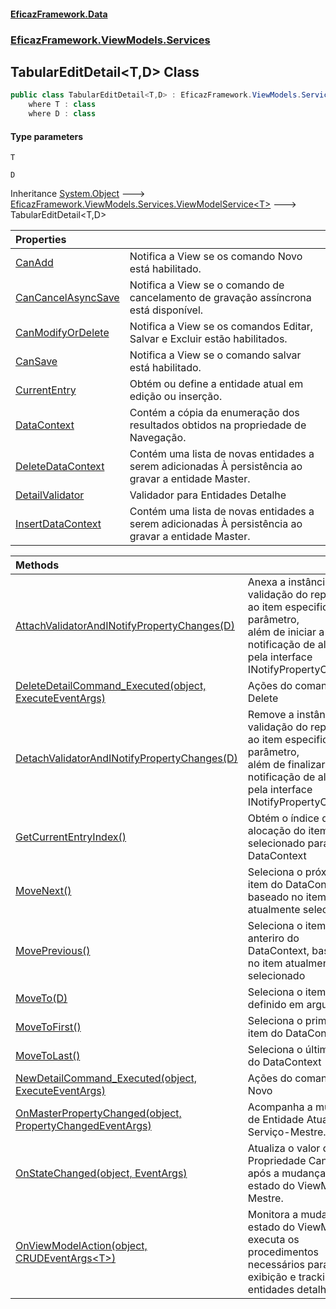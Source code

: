 #### [EficazFramework.Data](EficazFrameworkData.md 'EficazFramework Data')
### [EficazFramework.ViewModels.Services](EficazFrameworkData.md#EficazFramework.ViewModels.Services 'EficazFramework.ViewModels.Services')

## TabularEditDetail<T,D> Class

```csharp
public class TabularEditDetail<T,D> : EficazFramework.ViewModels.Services.ViewModelService<T>
    where T : class
    where D : class
```
#### Type parameters

<a name='EficazFramework.ViewModels.Services.TabularEditDetail_T,D_.T'></a>

`T`

<a name='EficazFramework.ViewModels.Services.TabularEditDetail_T,D_.D'></a>

`D`

Inheritance [System.Object](https://docs.microsoft.com/en-us/dotnet/api/System.Object 'System.Object') &#129106; [EficazFramework.ViewModels.Services.ViewModelService&lt;](EficazFramework.ViewModels.Services/ViewModelService_T_.md 'EficazFramework.ViewModels.Services.ViewModelService<T>')[T](EficazFramework.ViewModels.Services/TabularEditDetail_T,D_.md#EficazFramework.ViewModels.Services.TabularEditDetail_T,D_.T 'EficazFramework.ViewModels.Services.TabularEditDetail<T,D>.T')[&gt;](EficazFramework.ViewModels.Services/ViewModelService_T_.md 'EficazFramework.ViewModels.Services.ViewModelService<T>') &#129106; TabularEditDetail<T,D>

| Properties | |
| :--- | :--- |
| [CanAdd](EficazFramework.ViewModels.Services/TabularEditDetail_T,D_/CanAdd.md 'EficazFramework.ViewModels.Services.TabularEditDetail<T,D>.CanAdd') | Notifica a View se os comando Novo está habilitado. |
| [CanCancelAsyncSave](EficazFramework.ViewModels.Services/TabularEditDetail_T,D_/CanCancelAsyncSave.md 'EficazFramework.ViewModels.Services.TabularEditDetail<T,D>.CanCancelAsyncSave') | Notifica a View se o comando de cancelamento de gravação assíncrona está disponível. |
| [CanModifyOrDelete](EficazFramework.ViewModels.Services/TabularEditDetail_T,D_/CanModifyOrDelete.md 'EficazFramework.ViewModels.Services.TabularEditDetail<T,D>.CanModifyOrDelete') | Notifica a View se os comandos Editar, Salvar e Excluir estão habilitados. |
| [CanSave](EficazFramework.ViewModels.Services/TabularEditDetail_T,D_/CanSave.md 'EficazFramework.ViewModels.Services.TabularEditDetail<T,D>.CanSave') | Notifica a View se o comando salvar está habilitado. |
| [CurrentEntry](EficazFramework.ViewModels.Services/TabularEditDetail_T,D_/CurrentEntry.md 'EficazFramework.ViewModels.Services.TabularEditDetail<T,D>.CurrentEntry') | Obtém ou define a entidade atual em edição ou inserção. |
| [DataContext](EficazFramework.ViewModels.Services/TabularEditDetail_T,D_/DataContext.md 'EficazFramework.ViewModels.Services.TabularEditDetail<T,D>.DataContext') | Contém a cópia da enumeração dos resultados obtidos na propriedade de Navegação. |
| [DeleteDataContext](EficazFramework.ViewModels.Services/TabularEditDetail_T,D_/DeleteDataContext.md 'EficazFramework.ViewModels.Services.TabularEditDetail<T,D>.DeleteDataContext') | Contém uma lista de novas entidades a serem adicionadas À persistência ao gravar a entidade Master. |
| [DetailValidator](EficazFramework.ViewModels.Services/TabularEditDetail_T,D_/DetailValidator.md 'EficazFramework.ViewModels.Services.TabularEditDetail<T,D>.DetailValidator') | Validador para Entidades Detalhe |
| [InsertDataContext](EficazFramework.ViewModels.Services/TabularEditDetail_T,D_/InsertDataContext.md 'EficazFramework.ViewModels.Services.TabularEditDetail<T,D>.InsertDataContext') | Contém uma lista de novas entidades a serem adicionadas À persistência ao gravar a entidade Master. |

| Methods | |
| :--- | :--- |
| [AttachValidatorAndINotifyPropertyChanges(D)](EficazFramework.ViewModels.Services/TabularEditDetail_T,D_/AttachValidatorAndINotifyPropertyChanges(D).md 'EficazFramework.ViewModels.Services.TabularEditDetail<T,D>.AttachValidatorAndINotifyPropertyChanges(D)') | Anexa a instância de validação do repositório ao item especificado no parâmetro,<br/>além de iniciar a notificação de alteração pela interface INotifyPropertyChanged |
| [DeleteDetailCommand_Executed(object, ExecuteEventArgs)](EficazFramework.ViewModels.Services/TabularEditDetail_T,D_/DeleteDetailCommand_Executed(object,ExecuteEventArgs).md 'EficazFramework.ViewModels.Services.TabularEditDetail<T,D>.DeleteDetailCommand_Executed(object, EficazFramework.Events.ExecuteEventArgs)') | Ações do comando Delete |
| [DetachValidatorAndINotifyPropertyChanges(D)](EficazFramework.ViewModels.Services/TabularEditDetail_T,D_/DetachValidatorAndINotifyPropertyChanges(D).md 'EficazFramework.ViewModels.Services.TabularEditDetail<T,D>.DetachValidatorAndINotifyPropertyChanges(D)') | Remove a instância de validação do repositório ao item especificado no parâmetro,<br/>além de finalizar a notificação de alteração pela interface INotifyPropertyChanged |
| [GetCurrentEntryIndex()](EficazFramework.ViewModels.Services/TabularEditDetail_T,D_/GetCurrentEntryIndex().md 'EficazFramework.ViewModels.Services.TabularEditDetail<T,D>.GetCurrentEntryIndex()') | Obtém o índice de alocação do item selecionado para com o DataContext |
| [MoveNext()](EficazFramework.ViewModels.Services/TabularEditDetail_T,D_/MoveNext().md 'EficazFramework.ViewModels.Services.TabularEditDetail<T,D>.MoveNext()') | Seleciona o próximo item do DataContext, baseado no item atualmente selecionado |
| [MovePrevious()](EficazFramework.ViewModels.Services/TabularEditDetail_T,D_/MovePrevious().md 'EficazFramework.ViewModels.Services.TabularEditDetail<T,D>.MovePrevious()') | Seleciona o item anteriro do DataContext, baseado no item atualmente selecionado |
| [MoveTo(D)](EficazFramework.ViewModels.Services/TabularEditDetail_T,D_/MoveTo(D).md 'EficazFramework.ViewModels.Services.TabularEditDetail<T,D>.MoveTo(D)') | Seleciona o item definido em argumento |
| [MoveToFirst()](EficazFramework.ViewModels.Services/TabularEditDetail_T,D_/MoveToFirst().md 'EficazFramework.ViewModels.Services.TabularEditDetail<T,D>.MoveToFirst()') | Seleciona o primeiro item do DataContext |
| [MoveToLast()](EficazFramework.ViewModels.Services/TabularEditDetail_T,D_/MoveToLast().md 'EficazFramework.ViewModels.Services.TabularEditDetail<T,D>.MoveToLast()') | Seleciona o último item do DataContext |
| [NewDetailCommand_Executed(object, ExecuteEventArgs)](EficazFramework.ViewModels.Services/TabularEditDetail_T,D_/NewDetailCommand_Executed(object,ExecuteEventArgs).md 'EficazFramework.ViewModels.Services.TabularEditDetail<T,D>.NewDetailCommand_Executed(object, EficazFramework.Events.ExecuteEventArgs)') | Ações do comando Novo |
| [OnMasterPropertyChanged(object, PropertyChangedEventArgs)](EficazFramework.ViewModels.Services/TabularEditDetail_T,D_/OnMasterPropertyChanged(object,PropertyChangedEventArgs).md 'EficazFramework.ViewModels.Services.TabularEditDetail<T,D>.OnMasterPropertyChanged(object, System.ComponentModel.PropertyChangedEventArgs)') | Acompanha a mudança de Entidade Atual do Serviço-Mestre. |
| [OnStateChanged(object, EventArgs)](EficazFramework.ViewModels.Services/TabularEditDetail_T,D_/OnStateChanged(object,EventArgs).md 'EficazFramework.ViewModels.Services.TabularEditDetail<T,D>.OnStateChanged(object, System.EventArgs)') | Atualiza o valor da Propriedade CanSave após a mudança de estado do ViewModel Mestre. |
| [OnViewModelAction(object, CRUDEventArgs&lt;T&gt;)](EficazFramework.ViewModels.Services/TabularEditDetail_T,D_/OnViewModelAction(object,CRUDEventArgs_T_).md 'EficazFramework.ViewModels.Services.TabularEditDetail<T,D>.OnViewModelAction(object, EficazFramework.Events.CRUDEventArgs<T>)') | Monitora a mudança de estado do ViewModel e executa os procedimentos <br/>necessários para exibição e tracking de entidades detalhes |
